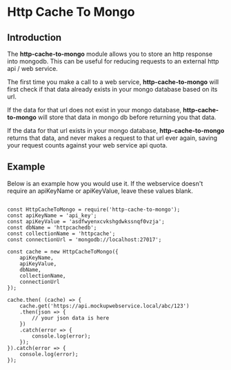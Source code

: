 # Http Cache To Mongo

## Introduction

The **http-cache-to-mongo** module allows you to store an http response into mongodb. This can be useful for reducing requests to an external http api / web service. 

The first time you make a call to a web service, **http-cache-to-mongo** will first check if that data already exists in your mongo database based on its url.

If the data for that url does not exist in your mongo database, **http-cache-to-mongo** will store that data in mongo db before returning you that data.

If the data for that url exists in your mongo database, **http-cache-to-mongo** returns that data, and never makes a request to that url ever again, saving your request counts against your web service api quota.

## Example
Below is an example how you would use it. If the webservice doesn't require an apiKeyName or apiKeyValue, leave these values blank.

```

const HttpCacheToMongo = require('http-cache-to-mongo');
const apiKeyName = 'api_key';
const apiKeyValue = 'asdfwyenxcvkshgdwkssnqf0vzja';
const dbName = 'httpcachedb';
const collectionName = 'httpcache';
const connectionUrl = 'mongodb://localhost:27017';

const cache = new HttpCacheToMongo({
    apiKeyName,
    apiKeyValue,
    dbName,
    collectionName,
    connectionUrl
});

cache.then( (cache) => {
    cache.get('https://api.mockupwebservice.local/abc/123')
    .then(json => {
        // your json data is here
    })
    .catch(error => {
        console.log(error);
    });
}).catch(error => {
    console.log(error);
});
```